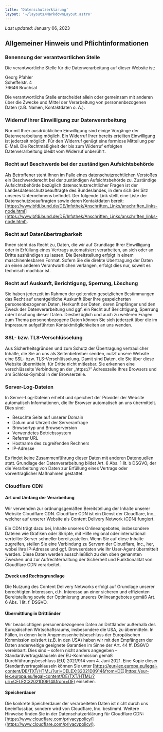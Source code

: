 ```yaml
---
title: 'Datenschutzerklärung'
layout: '~/layouts/MarkdownLayout.astro'
---
```


_Last updated_: January 06, 2023

## Allgemeiner Hinweis und Pflichtinformationen

### Benennung der verantwortlichen Stelle

Die verantwortliche Stelle für die Datenverarbeitung auf dieser Website ist:

Georg Pfahler  
Scheffelstr. 4  
76646 Bruchsal  

Die verantwortliche Stelle entscheidet allein oder gemeinsam mit anderen über die Zwecke und Mittel der Verarbeitung von personenbezogenen Daten (z.B. Namen, Kontaktdaten o. Ä.).

### Widerruf Ihrer Einwilligung zur Datenverarbeitung

Nur mit Ihrer ausdrücklichen Einwilligung sind einige Vorgänge der Datenverarbeitung möglich. Ein Widerruf Ihrer bereits erteilten Einwilligung ist jederzeit möglich. Für den Widerruf genügt eine formlose Mitteilung per E-Mail. Die Rechtmäßigkeit der bis zum Widerruf erfolgten Datenverarbeitung bleibt vom Widerruf unberührt.

### Recht auf Beschwerde bei der zuständigen Aufsichtsbehörde

Als Betroffener steht Ihnen im Falle eines datenschutzrechtlichen Verstoßes ein Beschwerderecht bei der zuständigen Aufsichtsbehörde zu. Zuständige Aufsichtsbehörde bezüglich datenschutzrechtlicher Fragen ist der Landesdatenschutzbeauftragte des Bundeslandes, in dem sich der Sitz unseres Unternehmens befindet. Der folgende Link stellt eine Liste der Datenschutzbeauftragten sowie deren Kontaktdaten bereit: [https://www.bfdi.bund.de/DE/Infothek/Anschriften_Links/anschriften_links-node.html](https://www.bfdi.bund.de/DE/Infothek/Anschriften_Links/anschriften_links-node.html).

### Recht auf Datenübertragbarkeit

Ihnen steht das Recht zu, Daten, die wir auf Grundlage Ihrer Einwilligung oder in Erfüllung eines Vertrags automatisiert verarbeiten, an sich oder an Dritte aushändigen zu lassen. Die Bereitstellung erfolgt in einem maschinenlesbaren Format. Sofern Sie die direkte Übertragung der Daten an einen anderen Verantwortlichen verlangen, erfolgt dies nur, soweit es technisch machbar ist.

### Recht auf Auskunft, Berichtigung, Sperrung, Löschung

Sie haben jederzeit im Rahmen der geltenden gesetzlichen Bestimmungen das Recht auf unentgeltliche Auskunft über Ihre gespeicherten personenbezogenen Daten, Herkunft der Daten, deren Empfänger und den Zweck der Datenverarbeitung und ggf. ein Recht auf Berichtigung, Sperrung oder Löschung dieser Daten. Diesbezüglich und auch zu weiteren Fragen zum Thema personenbezogene Daten können Sie sich jederzeit über die im Impressum aufgeführten Kontaktmöglichkeiten an uns wenden.

### SSL- bzw. TLS-Verschlüsselung

Aus Sicherheitsgründen und zum Schutz der Übertragung vertraulicher Inhalte, die Sie an uns als Seitenbetreiber senden, nutzt unsere Website eine SSL- bzw. TLS-Verschlüsselung. Damit sind Daten, die Sie über diese Website übermitteln, für Dritte nicht mitlesbar. Sie erkennen eine verschlüsselte Verbindung an der „https://“ Adresszeile Ihres Browsers und am Schloss-Symbol in der Browserzeile.

### Server-Log-Dateien

In Server-Log-Dateien erhebt und speichert der Provider der Website automatisch Informationen, die Ihr Browser automatisch an uns übermittelt. Dies sind:

- Besuchte Seite auf unserer Domain
- Datum und Uhrzeit der Serveranfrage
- Browsertyp und Browserversion
- Verwendetes Betriebssystem
- Referrer URL
- Hostname des zugreifenden Rechners
- IP-Adresse

Es findet keine Zusammenführung dieser Daten mit anderen Datenquellen statt. Grundlage der Datenverarbeitung bildet Art. 6 Abs. 1 lit. b DSGVO, der die Verarbeitung von Daten zur Erfüllung eines Vertrags oder vorvertraglicher Maßnahmen gestattet.

### Cloudflare CDN

#### Art und Umfang der Verarbeitung

Wir verwenden zur ordnungsgemäßen Bereitstellung der Inhalte unserer Website Cloudflare CDN. Cloudflare CDN ist ein Dienst der Cloudflare, Inc., welcher auf unserer Website als Content Delivery Network (CDN) fungiert.

Ein CDN trägt dazu bei, Inhalte unseres Onlineangebotes, insbesondere Dateien wie Grafiken oder Skripte, mit Hilfe regional oder international verteilter Server schneller bereitzustellen. Wenn Sie auf diese Inhalte zugreifen, stellen Sie eine Verbindung zu Servern der Cloudflare, Inc., her, wobei Ihre IP-Adresse und ggf. Browserdaten wie Ihr User-Agent übermittelt werden. Diese Daten werden ausschließlich zu den oben genannten Zwecken und zur Aufrechterhaltung der Sicherheit und Funktionalität von Cloudflare CDN verarbeitet.

#### Zweck und Rechtsgrundlage

Die Nutzung des Content Delivery Networks erfolgt auf Grundlage unserer berechtigten Interessen, d.h. Interesse an einer sicheren und effizienten Bereitstellung sowie der Optimierung unseres Onlineangebotes gemäß Art. 6 Abs. 1 lit. f. DSGVO.

#### Übermittlung in Drittländer

Wir beabsichtigen personenbezogenen Daten an Drittländer außerhalb des Europäischen Wirtschaftsraums, insbesondere die USA, zu übermitteln. In Fällen, in denen kein Angemessenheitsbeschluss der Europäischen Kommission existiert (z.B. in den USA) haben wir mit den Empfängern der Daten anderweitige geeignete Garantien im Sinne der Art. 44 ff. DSGVO vereinbart. Dies sind – sofern nicht anders angegeben – Standardvertragsklauseln der EU-Kommission gemäß Durchführungsbeschluss (EU) 2021/914 vom 4. Juni 2021. Eine Kopie dieser Standardvertragsklauseln können Sie unter [https://eur-lex.europa.eu/legal-content/DE/TXT/HTML/?uri=CELEX:32021D0914&from=DE](https://eur-lex.europa.eu/legal-content/DE/TXT/HTML/?uri=CELEX:32021D0914&from=DE) einsehen.

#### Speicherdauer

Die konkrete Speicherdauer der verarbeiteten Daten ist nicht durch uns beeinflussbar, sondern wird von Cloudflare, Inc. bestimmt. Weitere Hinweise finden Sie in der Datenschutzerklärung für Cloudflare CDN: [https://www.cloudflare.com/privacypolicy/](https://www.cloudflare.com/privacypolicy/).